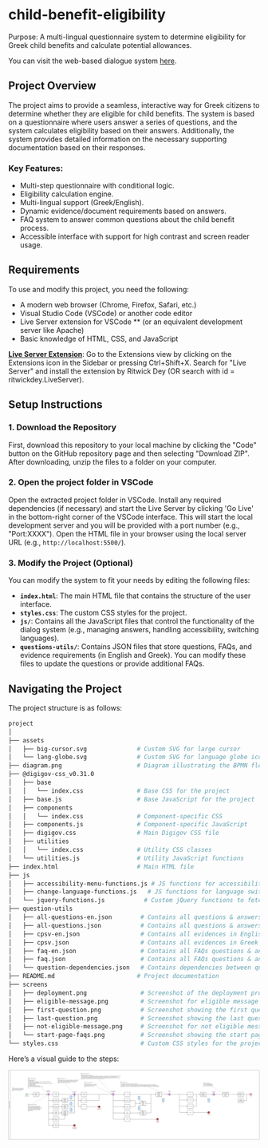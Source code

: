 # child-benefit-eligibility

Purpose: A multi-lingual questionnaire system to determine eligibility for Greek child benefits and calculate potential allowances.

You can visit the web-based dialogue system [here](https://govgr-child-benefit-eligibility.github.io/).

## Project Overview

The project aims to provide a seamless, interactive way for Greek citizens to determine whether they are eligible for child benefits. The system is based on a questionnaire where users answer a series of questions, and the system calculates eligibility based on their answers. Additionally, the system provides detailed information on the necessary supporting documentation based on their responses.

### Key Features:
- Multi-step questionnaire with conditional logic.
- Eligibility calculation engine.
- Multi-lingual support (Greek/English).
- Dynamic evidence/document requirements based on answers.
- FAQ system to answer common questions about the child benefit process.
- Accessible interface with support for high contrast and screen reader usage.

## Requirements

To use and modify this project, you need the following:

- A modern web browser (Chrome, Firefox, Safari, etc.)
- Visual Studio Code (VSCode) or another code editor
- Live Server extension for VSCode ** (or an equivalent development server like Apache)
- Basic knowledge of HTML, CSS, and JavaScript

**[Live Server Extension](https://marketplace.visualstudio.com/items?itemName=ritwickdey.LiveServer)**: Go to the Extensions view by clicking on the Extensions icon in the Sidebar or pressing Ctrl+Shift+X. Search for "Live Server" and install the extension by Ritwick Dey (OR search with id = ritwickdey.LiveServer). 

## Setup Instructions

### 1. Download the Repository

First, download this repository to your local machine by clicking the "Code" button on the GitHub repository page and then selecting "Download ZIP". After downloading, unzip the files to a folder on your computer.

### 2. Open the project folder in VSCode

Open the extracted project folder in VSCode. Install any required dependencies (if necessary) and start the Live Server by clicking 'Go Live' in the bottom-right corner of the VSCode interface. This will start the local development server and you will be provided with a port number (e.g., "Port:XXXX"). Open the HTML file in your browser using the local server URL (e.g., `http://localhost:5500/`).

### 3. Modify the Project (Optional)

You can modify the system to fit your needs by editing the following files:

- **`index.html`**: The main HTML file that contains the structure of the user interface.
- **`styles.css`**: The custom CSS styles for the project.
- **`js/`**: Contains all the JavaScript files that control the functionality of the dialog system (e.g., managing answers, handling accessibility, switching languages).
- **`questions-utils/`**: Contains JSON files that store questions, FAQs, and evidence requirements (in English and Greek). You can modify these files to update the questions or provide additional FAQs.

## Navigating the Project

The project structure is as follows:

```sh
project
│
├── assets
│   ├── big-cursor.svg              # Custom SVG for large cursor
│   └── lang-globe.svg              # Custom SVG for language globe icon
├── diagram.png                     # Diagram illustrating the BPMN flow
├── @digigov-css_v0.31.0
│   ├── base
│   │   └── index.css               # Base CSS for the project
│   ├── base.js                     # Base JavaScript for the project
│   ├── components
│   │   └── index.css               # Component-specific CSS
│   ├── components.js               # Component-specific JavaScript
│   ├── digigov.css                 # Main Digigov CSS file
│   ├── utilities
│   │   └── index.css               # Utility CSS classes
│   └── utilities.js                # Utility JavaScript functions
├── index.html                      # Main HTML file
├── js
│   ├── accessibility-menu-functions.js # JS functions for accessibility menu
│   ├── change-language-functions.js   # JS functions for language switching
│   └── jquery-functions.js           # Custom jQuery functions to fetch questions, evidences, FAQs, and to handle answers in the questionnaire
├── question-utils
│   ├── all-questions-en.json        # Contains all questions & answers in English
│   ├── all-questions.json           # Contains all questions & answers in Greek
│   ├── cpsv-en.json                 # Contains all evidences in English
│   ├── cpsv.json                    # Contains all evidences in Greek
│   ├── faq-en.json                  # Contains all FAQs questions & answers in English
│   ├── faq.json                     # Contains all FAQs questions & answers in Greek
│   └── question-dependencies.json   # Contains dependencies between questions
├── README.md                       # Project documentation
├── screens
│   ├── deployment.png               # Screenshot of the deployment process
│   ├── eligible-message.png         # Screenshot for eligible message display
│   ├── first-question.png           # Screenshot showing the first question
│   ├── last-question.png            # Screenshot showing the last question
│   ├── not-eligible-message.png     # Screenshot for not eligible message display
│   └── start-page-faqs.png          # Screenshot showing the start page FAQs
└── styles.css                       # Custom CSS styles for the project
```

Here’s a visual guide to the steps:
<div float="left">
  <img src="screens/diagram.png" />
</div>
